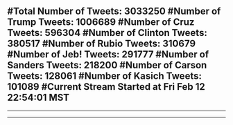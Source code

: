 #Total Number of Tweets: 3033250 
#Number of Trump Tweets: 1006689
#Number of Cruz Tweets: 596304
#Number of Clinton Tweets: 380517
#Number of Rubio Tweets: 310679
#Number of Jeb! Tweets: 291777
#Number of Sanders Tweets: 218200
#Number of Carson Tweets: 128061
#Number of Kasich Tweets: 101089
#Current Stream Started at Fri Feb 12 22:54:01 MST
---
---
---
